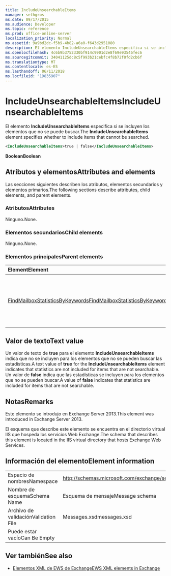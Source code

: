 ```yaml
---
title: IncludeUnsearchableItems
manager: sethgros
ms.date: 09/17/2015
ms.audience: Developer
ms.topic: reference
ms.prod: office-online-server
localization_priority: Normal
ms.assetid: 9a9bd2dc-f5b9-4b82-a6a0-f643d2951080
description: El elemento IncludeUnsearchableItems especifica si se incluyen los elementos que no se puede buscar.
ms.openlocfilehash: 4c6b9b3752330bf914c9901d2e8f69e93546fec6
ms.sourcegitcommit: 34041125dc8c5f993b21cebfc4f8b72f0fd2cb6f
ms.translationtype: MT
ms.contentlocale: es-ES
ms.lasthandoff: 06/11/2018
ms.locfileid: "19835907"
---
```

# <a name="includeunsearchableitems"></a><span data-ttu-id="e8282-103">IncludeUnsearchableItems</span><span class="sxs-lookup"><span data-stu-id="e8282-103">IncludeUnsearchableItems</span></span>

<span data-ttu-id="e8282-104">El elemento **IncludeUnsearchableItems** especifica si se incluyen los elementos que no se puede buscar.</span><span class="sxs-lookup"><span data-stu-id="e8282-104">The **IncludeUnsearchableItems** element specifies whether to include items that cannot be searched.</span></span> 
  
```XML
<IncludeUnsearchableItems>true | false</IncludeUnsearchableItems>
```

 <span data-ttu-id="e8282-105">**Boolean**</span><span class="sxs-lookup"><span data-stu-id="e8282-105">**Boolean**</span></span>
## <a name="attributes-and-elements"></a><span data-ttu-id="e8282-106">Atributos y elementos</span><span class="sxs-lookup"><span data-stu-id="e8282-106">Attributes and elements</span></span>

<span data-ttu-id="e8282-107">Las secciones siguientes describen los atributos, elementos secundarios y elementos primarios.</span><span class="sxs-lookup"><span data-stu-id="e8282-107">The following sections describe attributes, child elements, and parent elements.</span></span>
  
### <a name="attributes"></a><span data-ttu-id="e8282-108">Atributos</span><span class="sxs-lookup"><span data-stu-id="e8282-108">Attributes</span></span>

<span data-ttu-id="e8282-109">Ninguno.</span><span class="sxs-lookup"><span data-stu-id="e8282-109">None.</span></span>
  
### <a name="child-elements"></a><span data-ttu-id="e8282-110">Elementos secundarios</span><span class="sxs-lookup"><span data-stu-id="e8282-110">Child elements</span></span>

<span data-ttu-id="e8282-111">Ninguno.</span><span class="sxs-lookup"><span data-stu-id="e8282-111">None.</span></span>
  
### <a name="parent-elements"></a><span data-ttu-id="e8282-112">Elementos principales</span><span class="sxs-lookup"><span data-stu-id="e8282-112">Parent elements</span></span>

|<span data-ttu-id="e8282-113">**Element**</span><span class="sxs-lookup"><span data-stu-id="e8282-113">**Element**</span></span>|<span data-ttu-id="e8282-114">**Descripción**</span><span class="sxs-lookup"><span data-stu-id="e8282-114">**Description**</span></span>|
|:-----|:-----|
|[<span data-ttu-id="e8282-115">FindMailboxStatisticsByKeywords</span><span class="sxs-lookup"><span data-stu-id="e8282-115">FindMailboxStatisticsByKeywords</span></span>](findmailboxstatisticsbykeywords.md) <br/> |<span data-ttu-id="e8282-116">Especifica una solicitud para buscar las estadísticas de buzón de correo por palabra clave.</span><span class="sxs-lookup"><span data-stu-id="e8282-116">Specifies a request to search for mailbox statistics by keyword.</span></span>  <br/> |
   
## <a name="text-value"></a><span data-ttu-id="e8282-117">Valor de texto</span><span class="sxs-lookup"><span data-stu-id="e8282-117">Text value</span></span>

<span data-ttu-id="e8282-118">Un valor de texto de **true** para el elemento **IncludeUnsearchableItems** indica que no se incluyen para los elementos que no se pueden buscar las estadísticas.</span><span class="sxs-lookup"><span data-stu-id="e8282-118">A text value of **true** for the **IncludeUnsearchableItems** element indicates that statistics are not included for items that are not searchable.</span></span> <span data-ttu-id="e8282-119">Un valor de **false** indica que las estadísticas se incluyen para los elementos que no se pueden buscar.</span><span class="sxs-lookup"><span data-stu-id="e8282-119">A value of **false** indicates that statistics are included for items that are not searchable.</span></span> 
  
## <a name="remarks"></a><span data-ttu-id="e8282-120">Notas</span><span class="sxs-lookup"><span data-stu-id="e8282-120">Remarks</span></span>

<span data-ttu-id="e8282-121">Este elemento se introdujo en Exchange Server 2013.</span><span class="sxs-lookup"><span data-stu-id="e8282-121">This element was introduced in Exchange Server 2013.</span></span>
  
<span data-ttu-id="e8282-122">El esquema que describe este elemento se encuentra en el directorio virtual IIS que hospeda los servicios Web Exchange.</span><span class="sxs-lookup"><span data-stu-id="e8282-122">The schema that describes this element is located in the IIS virtual directory that hosts Exchange Web Services.</span></span>
  
## <a name="element-information"></a><span data-ttu-id="e8282-123">Información del elemento</span><span class="sxs-lookup"><span data-stu-id="e8282-123">Element information</span></span>

|||
|:-----|:-----|
|<span data-ttu-id="e8282-124">Espacio de nombres</span><span class="sxs-lookup"><span data-stu-id="e8282-124">Namespace</span></span>  <br/> |http://schemas.microsoft.com/exchange/services/2006/messages  <br/> |
|<span data-ttu-id="e8282-125">Nombre de esquema</span><span class="sxs-lookup"><span data-stu-id="e8282-125">Schema Name</span></span>  <br/> |<span data-ttu-id="e8282-126">Esquema de mensaje</span><span class="sxs-lookup"><span data-stu-id="e8282-126">Message schema</span></span>  <br/> |
|<span data-ttu-id="e8282-127">Archivo de validación</span><span class="sxs-lookup"><span data-stu-id="e8282-127">Validation File</span></span>  <br/> |<span data-ttu-id="e8282-128">Messages.xsd</span><span class="sxs-lookup"><span data-stu-id="e8282-128">messages.xsd</span></span>  <br/> |
|<span data-ttu-id="e8282-129">Puede estar vacío</span><span class="sxs-lookup"><span data-stu-id="e8282-129">Can Be Empty</span></span>  <br/> ||
   
## <a name="see-also"></a><span data-ttu-id="e8282-130">Ver también</span><span class="sxs-lookup"><span data-stu-id="e8282-130">See also</span></span>



- [<span data-ttu-id="e8282-131">Elementos XML de EWS de Exchange</span><span class="sxs-lookup"><span data-stu-id="e8282-131">EWS XML elements in Exchange</span></span>](ews-xml-elements-in-exchange.md)

